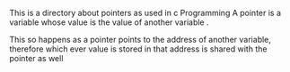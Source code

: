 This is a directory about pointers as used in c Programming
A pointer is a variable whose value is the value of another variable . 

This so happens as a pointer points to the address of another variable, therefore which ever value is stored in that address is shared with the pointer as well
